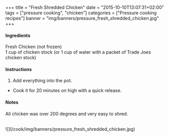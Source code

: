 +++
title = "Fresh Shredded Chicken"
date = "2015-10-10T13:07:31+02:00"
tags = ["pressure cooking", "chicken"]
categories = ["Pressure cooking recipes"]
banner = "img/banners/pressure_fresh_shredded_chicken.jpg"
+++

#### Ingredients
Fresh Chicken (not frozen)  
1 cup of chicken stock (or 1 cup of water with a packet of Trade Joes chicken stock)  

#### Instructions
1. Add everything into the pot.  
* Cook it for 20 minutes on high with a quick release.  

#### Notes
All chicken was over 200 degrees and very easy to shred.

<br>
![](/cook/img/banners/pressure_fresh_shredded_chicken.jpg)
